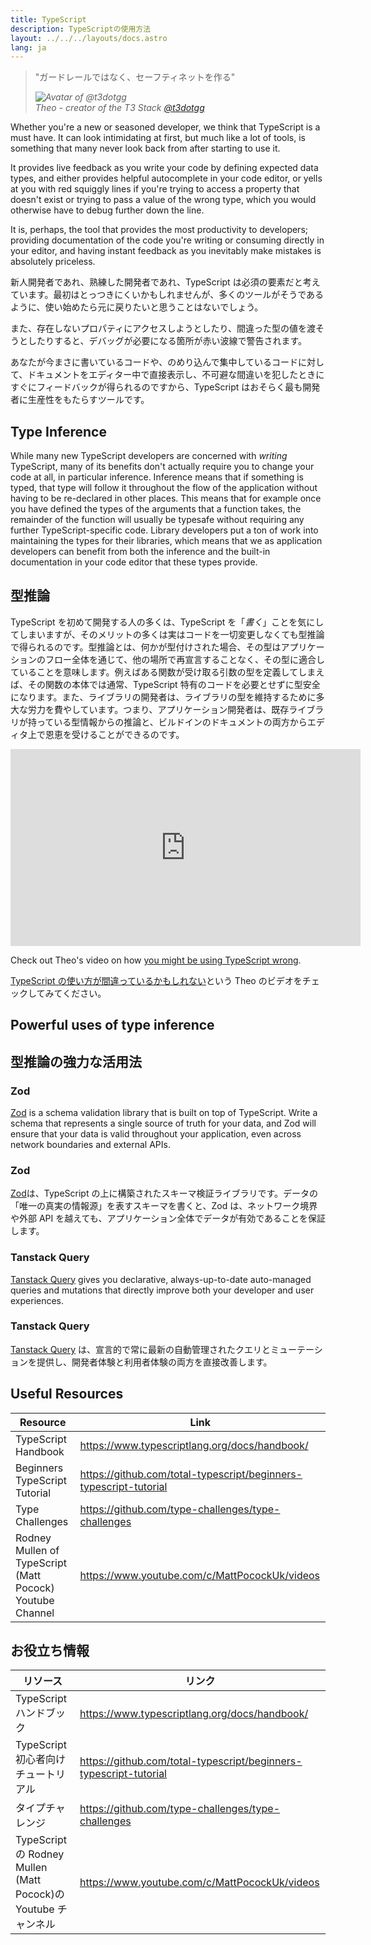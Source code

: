 ```yaml
---
title: TypeScript
description: TypeScriptの使用方法
layout: ../../../layouts/docs.astro
lang: ja
---
```


<blockquote className="w-full relative border-l-4 italic bg-t3-purple-200 dark:text-t3-purple-50 text-zinc-900 dark:bg-t3-purple-300/20 p-2 rounded-md text-sm my-3 border-neutral-500 quote">
  <div className="relative w-fit flex items-center justify-center p-1">
    <p className="mb-4 text-lg">
      <span aria-hidden="true">&quot;</span>ガードレールではなく、セーフティネットを作る<span aria-hidden="true">&quot;</span>
    </p>
  </div>
  <cite className="flex items-center justify-end pr-4 pb-2">
    <img
      alt="Avatar of @t3dotgg"
      className="w-12 rounded-full bg-neutral-500 [margin-inline-end:16px]"
      src="/images/theo_300x300.webp"
    />
    <div className="flex flex-col items-start not-italic">
      <span className=" text-sm font-semibold">Theo - creator of the T3 Stack</span>
      <a
        href="https://twitter.com/t3dotgg"
        target="_blank"
        rel="noopener noreferrer"
        className="text-sm"
      >
        @t3dotgg
      </a>
    </div>
  </cite>
</blockquote>

Whether you're a new or seasoned developer, we think that TypeScript is a must have. It can look intimidating at first, but much like a lot of tools, is something that many never look back from after starting to use it.

It provides live feedback as you write your code by defining expected data types, and either provides helpful autocomplete in your code editor, or yells at you with red squiggly lines if you're trying to access a property that doesn't exist or trying to pass a value of the wrong type, which you would otherwise have to debug further down the line.

It is, perhaps, the tool that provides the most productivity to developers; providing documentation of the code you're writing or consuming directly in your editor, and having instant feedback as you inevitably make mistakes is absolutely priceless.

新人開発者であれ、熟練した開発者であれ、TypeScript は必須の要素だと考えています。最初はとっつきにくいかもしれませんが、多くのツールがそうであるように、使い始めたら元に戻りたいと思うことはないでしょう。

また、存在しないプロパティにアクセスしようとしたり、間違った型の値を渡そうとしたりすると、デバッグが必要になる箇所が赤い波線で警告されます。

あなたが今まさに書いているコードや、のめり込んで集中しているコードに対して、ドキュメントをエディター中で直接表示し、不可避な間違いを犯したときにすぐにフィードバックが得られるのですから、TypeScript はおそらく最も開発者に生産性をもたらすツールです。

## Type Inference

While many new TypeScript developers are concerned with _writing_ TypeScript, many of its benefits don't actually require you to change your code at all, in particular inference. Inference means that if something is typed, that type will follow it throughout the flow of the application without having to be re-declared in other places. This means that for example once you have defined the types of the arguments that a function takes, the remainder of the function will usually be typesafe without requiring any further TypeScript-specific code. Library developers put a ton of work into maintaining the types for their libraries, which means that we as application developers can benefit from both the inference and the built-in documentation in your code editor that these types provide.

## 型推論

TypeScript を初めて開発する人の多くは、TypeScript を「_書く_」ことを気にしてしまいますが、そのメリットの多くは実はコードを一切変更しなくても型推論で得られるのです。型推論とは、何かが型付けされた場合、その型はアプリケーションのフロー全体を通じて、他の場所で再宣言することなく、その型に適合していることを意味します。例えばある関数が受け取る引数の型を定義してしまえば、その関数の本体では通常、TypeScript 特有のコードを必要とせずに型安全になります。また、ライブラリの開発者は、ライブラリの型を維持するために多大な労力を費やしています。つまり、アプリケーション開発者は、既存ライブラリが持っている型情報からの推論と、ビルドインのドキュメントの両方からエディタ上で恩恵を受けることができるのです。

<div class="embed">
<iframe width="560" height="315" src="https://www.youtube.com/embed/RmGHnYUqQ4k" title="You might be using Typescript wrong" frameborder="0" allow="accelerometer; autoplay; clipboard-write; encrypted-media; gyroscope; picture-in-picture" allowfullscreen></iframe>
</div>

Check out Theo's video on how [you might be using TypeScript wrong](https://www.youtube.com/watch?v=RmGHnYUqQ4k).

[TypeScript の使い方が間違っているかもしれない](https://www.youtube.com/watch?v=RmGHnYUqQ4k)という Theo のビデオをチェックしてみてください。

## Powerful uses of type inference

## 型推論の強力な活用法

### Zod

[Zod](https://github.com/colinhacks/zod) is a schema validation library that is built on top of TypeScript. Write a schema that represents a single source of truth for your data, and Zod will ensure that your data is valid throughout your application, even across network boundaries and external APIs.

### Zod

[Zod](https://github.com/colinhacks/zod)は、TypeScript の上に構築されたスキーマ検証ライブラリです。データの「唯一の真実の情報源」を表すスキーマを書くと、Zod は、ネットワーク境界や外部 API を越えても、アプリケーション全体でデータが有効であることを保証します。

### Tanstack Query

[Tanstack Query](https://tanstack.com/query/v4/) gives you declarative, always-up-to-date auto-managed queries and mutations that directly improve both your developer and user experiences.

### Tanstack Query

[Tanstack Query](https://tanstack.com/query/v4/) は、宣言的で常に最新の自動管理されたクエリとミューテーションを提供し、開発者体験と利用者体験の両方を直接改善します。

## Useful Resources

| Resource                                                  | Link                                                              |
| --------------------------------------------------------- | ----------------------------------------------------------------- |
| TypeScript Handbook                                       | https://www.typescriptlang.org/docs/handbook/                     |
| Beginners TypeScript Tutorial                             | https://github.com/total-typescript/beginners-typescript-tutorial |
| Type Challenges                                           | https://github.com/type-challenges/type-challenges                |
| Rodney Mullen of TypeScript (Matt Pocock) Youtube Channel | https://www.youtube.com/c/MattPocockUk/videos                     |

## お役立ち情報

| リソース                                                       | リンク                                                            |
| -------------------------------------------------------------- | ----------------------------------------------------------------- |
| TypeScript ハンドブック                                        | https://www.typescriptlang.org/docs/handbook/                     |
| TypeScript 初心者向けチュートリアル                            | https://github.com/total-typescript/beginners-typescript-tutorial |
| タイプチャレンジ                                               | https://github.com/type-challenges/type-challenges                |
| TypeScript の Rodney Mullen (Matt Pocock)の Youtube チャンネル | https://www.youtube.com/c/MattPocockUk/videos                     |

